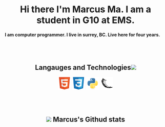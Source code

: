<div align="center">
    <h1>
        Hi there I'm Marcus Ma. I am a student in G10 at EMS.
    </h1>
</div>

<h4 align-=""center>
    I am computer programmer. I live in surrey, BC. Live here for four years.
</h4>
<br/>
<br/>

<h2 align="center">Langauges and Technologies<img src="https://media.giphy.com/media/WUlplcMpOCEmTGBtBW/giphy.gif" width="30"></h2>

<p align="center">
 <img src="https://github.com/devicons/devicon/blob/master/icons/html5/html5-original.svg" alt="react" width="40" height="40">

 <img src="https://github.com/devicons/devicon/blob/master/icons/css3/css3-original.svg" alt="react" width="40" height="40">

 <img src="https://github.com/devicons/devicon/blob/master/icons/python/python-original.svg" alt="react" width="40" height="40">

 <img src="https://github.com/devicons/devicon/blob/master/icons/flask/flask-original.svg" alt="react" width="40" height="40">
</p>
<br/>
<br/>

<div align="center">
<h2><img src="https://media1.giphy.com/media/WFZvB7VIXBgiz3oDXE/giphy.gif" height="20"> Marcus's Githud stats</h2>
</div>